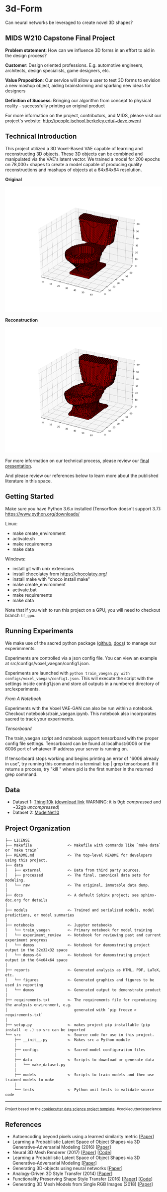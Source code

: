 3d-Form
==============================

Can neural networks be leveraged to create novel 3D shapes?

MIDS W210 Capstone Final Project
------------

**Problem statement**: How can we influence 3D forms in an effort to aid in the design process?

**Customer**: Design oriented professions. E.g. automotive engineers, architects, design specialists, game designers, etc.

**Value Proposition**: Our service will allow a user to test 3D forms to envision a new mashup object, aiding brainstorming and sparking new ideas for designers

**Definition of Success**: Bringing our algorithm from concept to physical reality - successfully printing an original product

For more information on the project, contributors, and MIDS, please visit our project's website: http://people.ischool.berkeley.edu/~dave.owen/

Technical Introduction
------------

This project utilized a 3D Voxel-Based VAE capable of learning and reconstructing 3D objects. These 3D objects can be combined and manipulated via the VAE's latent vector. We trained a model for 200 epochs on 78,000+ shapes to create a model capable of producing quality reconstructions and mashups of objects at a 64x64x64 resolution.

**Original**

![original toilet](reports/demos/good_reconstructions/toilet_0397_64_x0_z0.orig.png)

**Reconstruction**

![reconstructed toilet](reports/demos/good_reconstructions/toilet_0397_64_x0_z0.recon.binvox.png)

For more information on our technical process, please review our [final presentation](reports/3d-mesh-mash-final-presentation.pdf).

And please review our references below to learn more about the published literature in this space.

Getting Started
------------

Make sure you have Python 3.6.x installed (Tensorflow doesn't support 3.7): https://www.python.org/downloads/

Linux:

* make create_environment
* activate.sh
* make requirements
* make data

Windows:

* install git with unix extensions
* install chocolatey from https://chocolatey.org/
* install make with "choco install make"
* make create_environment
* activate.bat
* make requirements
* make data

Note that if you wish to run this project on a GPU, you will need to checkout branch `tf_gpu`.


Running Experiments
------------

We make use of the sacred python package ([github](https://github.com/IDSIA/sacred), [docs](https://sacred.readthedocs.io/en/latest/index.html)) to manage our experimments.

Experiments are controlled via a json config file. You can view an example at src/configs/voxel_vaegan/config1.json.

Experiments are launched with `python train_vaegan.py with configs/voxel_vaegan/config1.json`. This will execute the script with the settings inside config1.json and store all outputs in a numbered directory of src/experiments.

*From A Notebook*

Experiments with the Voxel VAE-GAN can also be run within a notebook. Checkout notebooks/train_vaegan.ipynb. This notebook also incorporates sacred to track your experiments.

*Tensorboard*

The train_vaegan script and notebook support tensorboard with the proper config file settings. Tensorboard can be found at localhost:6006 or the 6006 port of whatever IP address your server is running on.

If tensorboard stops working and begins printing an error of "6006 already in use", try running this command in a terminal: top | grep tensorboard. If it returns a process, try "kill <pid>" where pid is the first number in the returned grep command.


Data
------------

* Dataset 1: [Thingi10k](https://arxiv.org/pdf/1605.04797.pdf) ([download link](https://drive.google.com/file/d/0B4_KyPW4T9oGRHdMTGZnVDFHLUU/edit) WARNING: it is 9gb _compressed_ and ~32gb _uncompressed_)
* Dataset 2: [ModelNet10](http://modelnet.cs.princeton.edu/)


Project Organization
------------

    ├── LICENSE
    ├── Makefile                <- Makefile with commands like `make data` or `make train`
    ├── README.md               <- The top-level README for developers using this project.
    ├── data
    │   ├── external            <- Data from third party sources.
    │   ├── processed           <- The final, canonical data sets for modeling.
    │   └── raw                 <- The original, immutable data dump.
    │
    ├── docs                    <- A default Sphinx project; see sphinx-doc.org for details
    │
    ├── models                  <- Trained and serialized models, model predictions, or model summaries
    │
    ├── notebooks               <- Jupyter notebooks
    │   └── train_vaegan        <- Primary notebook for model training
    │   └── experiment_review   <- Notebook for reviewing past and current experiment progress
    │   └── demos               <- Notebook for demonstrating project output in the 32x32x32 space
    │   └── demos-64            <- Notebook for demonstrating project output in the 64x64x64 space
    │
    ├── reports                 <- Generated analysis as HTML, PDF, LaTeX, etc.
    │   └── figures             <- Generated graphics and figures to be used in reporting
    │   └── demos               <- Generated output to demonstrate product
    │
    ├── requirements.txt        <- The requirements file for reproducing the analysis environment, e.g.
    │                              generated with `pip freeze > requirements.txt`
    │
    ├── setup.py                <- makes project pip installable (pip install -e .) so src can be imported
    └── src                     <- Source code for use in this project.
        ├── __init__.py         <- Makes src a Python module
        │
        ├── configs             <- Sacred model configuration files
        │
        ├── data                <- Scripts to download or generate data
        │   └── make_dataset.py
        │
        ├── models              <- Scripts to train models and then use trained models to make
        │
        └── tests               <- Python unit tests to validate source code


--------

<p><small>Project based on the <a target="_blank" href="https://drivendata.github.io/cookiecutter-data-science/">cookiecutter data science project template</a>. #cookiecutterdatascience</small></p>


References
------------

* Autoencoding beyond pixels using a learned similarity metric [[Paper](https://arxiv.org/pdf/1512.09300.pdf)]
* Learning a Probabilistic Latent Space of Object Shapes via 3D Generative-Adversarial Modeling (2016) [[Paper](https://arxiv.org/pdf/1610.07584.pdf)]
* Neural 3D Mesh Renderer (2017) [[Paper](http://hiroharu-kato.com/projects_en/neural_renderer.html)] [[Code](https://github.com/hiroharu-kato/neural_renderer.git)]
* Learning a Probabilistic Latent Space of Object Shapes via 3D Generative-Adversarial Modeling [[Paper](http://3dgan.csail.mit.edu/)]
* Generating 3D-objects using neural networks [[Paper](http://www.diva-portal.org/smash/get/diva2:1218064/FULLTEXT01.pdf)]
* Analogy-Driven 3D Style Transfer (2014) [[Paper](http://www.chongyangma.com/publications/st/index.html)]
* Functionality Preserving Shape Style Transfer (2016) [[Paper](http://people.cs.umass.edu/~zlun/papers/StyleTransfer/StyleTransfer.pdf)] [[Code](https://github.com/happylun/StyleTransfer)]
* Generating 3D Mesh Models from Single RGB Images (2018) [[Paper](https://github.com/nywang16/Pixel2Mesh)]
